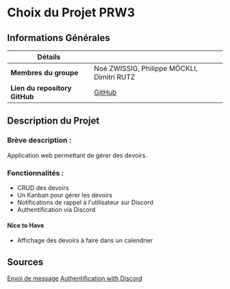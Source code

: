 # Choix du Projet PRW3

## Informations Générales

| **Détails**                   |                                                   |
|-------------------------------|---------------------------------------------------|
| **Membres du groupe**         | Noé ZWISSIG, Philippe MÖCKLI, Dimitri RUTZ        |
| **Lien du repository GitHub** | [GitHub](https://github.com/CPNV-ES/prw-homework) |

## Description du Projet

### Brève description :

Application web permettant de gérer des devoirs.

### Fonctionnalités :

- CRUD des devoirs
- Un Kanban pour gérer les devoirs
- Notifications de rappel à l'utilisateur sur Discord
- Authentification via Discord

#### Nice to Have

- Affichage des devoirs à faire dans un calendrier

## Sources

[Envoi de message](https://discord.com/developers/docs/resources/message#create-message)
[Authentification with Discord](https://discordjs.guide/oauth2/#a-quick-example)
